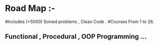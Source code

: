 # Road Map :- 
#Includes (+5000) Solved problems , Clean Code .
#Courses From 1 to 26.
## Functional , Procedural , OOP Programming ...
